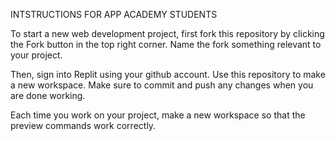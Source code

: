 INTSTRUCTIONS FOR APP ACADEMY STUDENTS

To start a new web development project, first fork this repository by clicking the Fork button in the top right corner. Name the fork something relevant to your project. 

Then, sign into Replit using your github account. Use this repository to make a new workspace. Make sure to commit and push any changes when you are done working. 

Each time you work on your project, make a new workspace so that the preview commands work correctly. 

